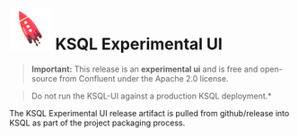 

# ![KSQL rocket](ksq-lrocket.png) KSQL Experimental UI

> **Important:** This release is an **experimental ui** and is free and open-source from Confluent under the Apache 2.0 license. 

> Do not run the KSQL-UI against a production KSQL deployment.*


The KSQL Experimental UI release artifact is pulled from github/release into KSQL as part of the project packaging process.



